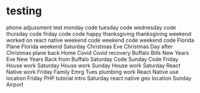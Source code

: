# testing
phone adjussment test
monday code
tuesday code
wednesday code
thursday code
firday code
code
happy thanksgiving
thanksgiving weekend
worked on react native
weekend code
weekend code
weekend code
Florida Plane
Florida weekend Saturday 
Christmas Eve
Christmas 
Day after Christmas plane back
Home
Covid
Covid recovery 
Buffalo Bills
New Years Eve
New Years
Back from Buffalo
Saturday Code
Sunday Code
Friday House work
Saturday House work
Sunday House work
Saturday React Native work
Friday Family Emrg
Tues plumbing work
React Native use location 
Friday PHP tutorial intro
Saturday react native geo location 
Sunday Airport 